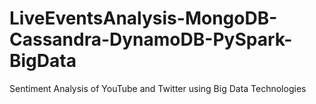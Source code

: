 # LiveEventsAnalysis-MongoDB-Cassandra-DynamoDB-PySpark-BigData
 Sentiment Analysis of YouTube and Twitter using Big Data Technologies
